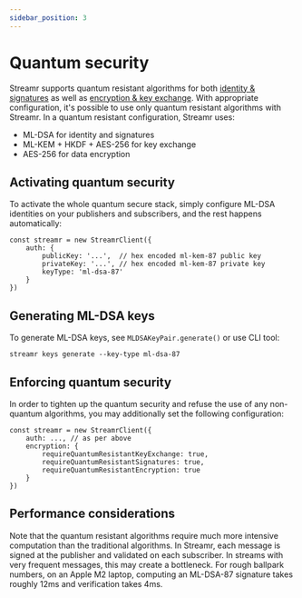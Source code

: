```yaml
---
sidebar_position: 3
---
```


# Quantum security

Streamr supports quantum resistant algorithms for both [identity & signatures](signing-and-verification.md) as well as [encryption & key exchange](end-to-end-encryption.md). With appropriate configuration, it's possible to use only quantum resistant algorithms with Streamr. In a quantum resistant configuration, Streamr uses:

- ML-DSA for identity and signatures
- ML-KEM + HKDF + AES-256 for key exchange
- AES-256 for data encryption

## Activating quantum security

To activate the whole quantum secure stack, simply configure ML-DSA identities on your publishers and subscribers, and the rest happens automatically:

```
const streamr = new StreamrClient({
    auth: {
        publicKey: '...',  // hex encoded ml-kem-87 public key
        privateKey: '...', // hex encoded ml-kem-87 private key
        keyType: 'ml-dsa-87'
    }
})
```

## Generating ML-DSA keys

To generate ML-DSA keys, see `MLDSAKeyPair.generate()` or use CLI tool:

```
streamr keys generate --key-type ml-dsa-87
```

## Enforcing quantum security

In order to tighten up the quantum security and refuse the use of any non-quantum algorithms, you may additionally set the following configuration:

```
const streamr = new StreamrClient({
    auth: ..., // as per above
    encryption: {
        requireQuantumResistantKeyExchange: true,
        requireQuantumResistantSignatures: true,
        requireQuantumResistantEncryption: true
    }
})
```

## Performance considerations

Note that the quantum resistant algorithms require much more intensive computation than the traditional algorithms. In Streamr, each message is signed at the publisher and validated on each subscriber. In streams with very frequent messages, this may create a bottleneck. For rough ballpark numbers, on an Apple M2 laptop, computing an ML-DSA-87 signature takes roughly 12ms and verification takes 4ms.
